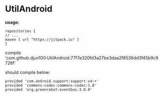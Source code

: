 # UtilAndroid
**usage:**

    repositories {
    // ...
    maven { url "https://jitpack.io" }
    }
compile 'com.github.djun100:UtilAndroid:77f7e320fd3a27be3daa2f8536dd3f45b9c9726f'

should compile below:

    provided 'com.android.support:support-v4:+'
    provided 'commons-codec:commons-codec:1.8'
    provided 'org.greenrobot:eventbus:3.0.0'